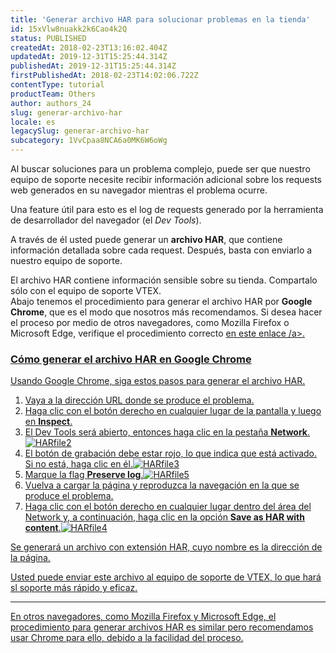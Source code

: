```yaml
---
title: 'Generar archivo HAR para solucionar problemas en la tienda'
id: 15xVlw8nuakk2k6Cao4k2Q
status: PUBLISHED
createdAt: 2018-02-23T13:16:02.404Z
updatedAt: 2019-12-31T15:25:44.314Z
publishedAt: 2019-12-31T15:25:44.314Z
firstPublishedAt: 2018-02-23T14:02:06.722Z
contentType: tutorial
productTeam: Others
author: authors_24
slug: generar-archivo-har
locale: es
legacySlug: generar-archivo-har
subcategory: 1VvCpaa8NCA6a0MK6W6oWg
---
```


Al buscar soluciones para un problema complejo, puede ser que nuestro equipo de soporte necesite recibir información adicional sobre los requests web generados en su navegador mientras el problema ocurre.

Una feature útil para esto es el log de requests generado por la herramienta de desarrollador del navegador (el _Dev Tools_).

A través de él usted puede generar un __archivo HAR__, que contiene información detallada sobre cada request. Después, basta con enviarlo a nuestro equipo de soporte.

<div class="alert alert-warning">
El archivo HAR contiene información sensible sobre su tienda. Compartalo sólo con el equipo de soporte VTEX.
</div>

<div class="alert alert-warning"> Abajo tenemos el procedimiento para generar el  archivo HAR por <strong>Google Chrome</strong>, que es el modo que nosotros más recomendamos. Si desea hacer el proceso por medio de otros navegadores, como Mozilla Firefox o Microsoft Edge, verifique el procedimiento correcto <a href="https://support.zendesk.com/hc/pt-br/articles/204410413-Gera%25C3%25A7%25C3%25A3o-de-um-arquivo-HAR-para-resolu%25C3%25A7%25C3%25B5es-de-problemas#h_51858a69-ed0e-45a6-a25d-c9b8ba32ae32"> en este enlace /a>.
</div>

### Cómo generar el archivo HAR en Google Chrome

Usando Google Chrome, siga estos pasos para generar el archivo HAR.

1. Vaya a la dirección URL donde se produce el problema.
2. Haga clic con el botón derecho en cualquier lugar de la pantalla y luego en __Inspect__.
3. El Dev Tools será abierto, entonces haga clic en la pestaña __Network__.![HARfile2](https://images.contentful.com/alneenqid6w5/7vSYRmkjduq6iCaiGgyIo/fd3f3eb23fa57582f8c8f5cd1ac725b5/HARfile2.png)
4. El botón de grabación debe estar rojo, lo que indica que está activado. Si no está, haga clic en él.![HARfile3](https://images.contentful.com/alneenqid6w5/6YnW3ebd1mq2kQsm8uKG2q/97000a534abfabc66931d27ff9cd28b8/HARfile3.png)
5. Marque la flag __Preserve log__.![HARfile5](https://images.contentful.com/alneenqid6w5/xQAIiEuHIsaoSCUkSsOEE/e6dc32f580a2f50a5789ae39babfb540/HARfile5.png)
6. Vuelva a cargar la página y reproduzca la navegación en la que se produce el problema.
7. Haga clic con el botón derecho en cualquier lugar dentro del área del Network y, a continuación, haga clic en la opción __Save as HAR with content__.![HARfile4](https://images.contentful.com/alneenqid6w5/hR0VTzzNFmyQc4A4KS02G/b1f15e2131e21b80f5f2c97023cd0a5b/HARfile4.png)

Se generará un archivo con extensión HAR, cuyo nombre es la dirección de la página.

Usted puede enviar este archivo al equipo de soporte de VTEX, lo que hará sl soporte más rápido y eficaz.

---

En otros navegadores, como Mozilla Firefox y Microsoft Edge, el procedimiento para generar archivos HAR es similar pero recomendamos usar Chrome para ello, debido a la facilidad del proceso.

